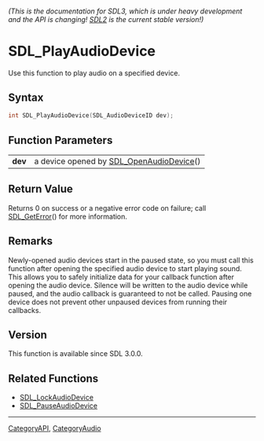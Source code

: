 ###### (This is the documentation for SDL3, which is under heavy development and the API is changing! [SDL2](https://wiki.libsdl.org/SDL2/) is the current stable version!)
# SDL_PlayAudioDevice

Use this function to play audio on a specified device.

## Syntax

```c
int SDL_PlayAudioDevice(SDL_AudioDeviceID dev);

```

## Function Parameters

|             |                                                                 |
| ----------- | --------------------------------------------------------------- |
| **dev**     | a device opened by [SDL_OpenAudioDevice](SDL_OpenAudioDevice)() |

## Return Value

Returns 0 on success or a negative error code on failure; call
[SDL_GetError](SDL_GetError)() for more information.

## Remarks

Newly-opened audio devices start in the paused state, so you must call this
function after opening the specified audio device to start playing sound.
This allows you to safely initialize data for your callback function after
opening the audio device. Silence will be written to the audio device while
paused, and the audio callback is guaranteed to not be called. Pausing one
device does not prevent other unpaused devices from running their
callbacks.

## Version

This function is available since SDL 3.0.0.

## Related Functions

* [SDL_LockAudioDevice](SDL_LockAudioDevice)
* [SDL_PauseAudioDevice](SDL_PauseAudioDevice)

----
[CategoryAPI](CategoryAPI), [CategoryAudio](CategoryAudio)


